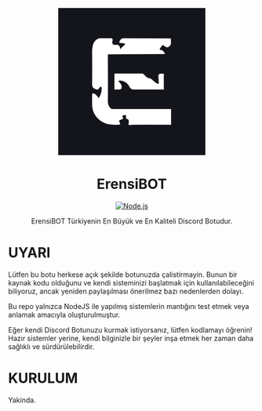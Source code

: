 <div align="center">
<img src="ErensiBOTLogo.png" alt="Erensik" width="300"/>
</div>

<h1 align="center">ErensiBOT</h1>

<div align="center">

[![Node.js](https://img.shields.io/badge/Node.JS-24.1.0-green?logo=nodedotjs)](https://github.com/tooblewtf/ErensiBOT)

ErensiBOT Türkiyenin En Büyük ve En Kaliteli Discord Botudur.
</div>

# UYARI
Lütfen bu botu herkese açık şekilde botunuzda çalistirmayin. Bunun bir kaynak kodu olduğunu ve kendi sisteminizi başlatmak için kullanılabileceğini biliyoruz, ancak yeniden paylaşılması önerilmez bazı nedenlerden dolayı.

Bu repo yalnızca NodeJS ile yapılmış sistemlerin mantığını test etmek veya anlamak amacıyla oluşturulmuştur.

Eğer kendi Discord Botunuzu kurmak istiyorsanız, lütfen kodlamayı öğrenin!
Hazır sistemler yerine, kendi bilginizle bir şeyler inşa etmek her zaman daha sağlıklı ve sürdürülebilirdir.

# KURULUM

Yakinda.
